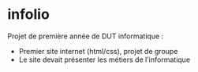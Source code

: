 # infolio

Projet de première année de DUT informatique :

- Premier site internet (html/css), projet de groupe
- Le site devait présenter les métiers de l'informatique
